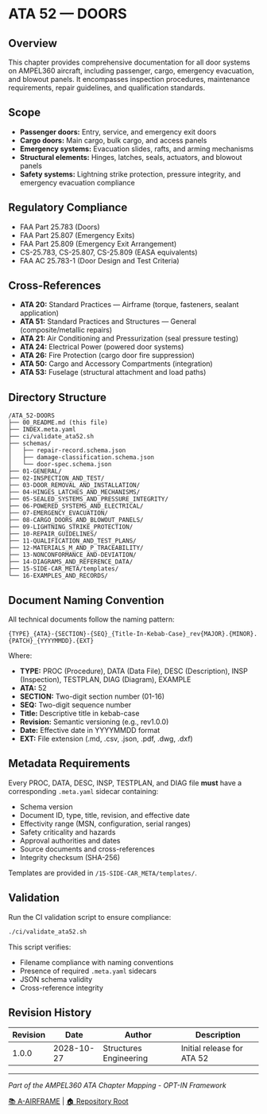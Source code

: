 # ATA 52 — DOORS

## Overview

This chapter provides comprehensive documentation for all door systems on AMPEL360 aircraft, including passenger, cargo, emergency evacuation, and blowout panels. It encompasses inspection procedures, maintenance requirements, repair guidelines, and qualification standards.

## Scope

- **Passenger doors:** Entry, service, and emergency exit doors
- **Cargo doors:** Main cargo, bulk cargo, and access panels
- **Emergency systems:** Evacuation slides, rafts, and arming mechanisms
- **Structural elements:** Hinges, latches, seals, actuators, and blowout panels
- **Safety systems:** Lightning strike protection, pressure integrity, and emergency evacuation compliance

## Regulatory Compliance

- FAA Part 25.783 (Doors)
- FAA Part 25.807 (Emergency Exits)
- FAA Part 25.809 (Emergency Exit Arrangement)
- CS-25.783, CS-25.807, CS-25.809 (EASA equivalents)
- FAA AC 25.783-1 (Door Design and Test Criteria)

## Cross-References

- **ATA 20:** Standard Practices — Airframe (torque, fasteners, sealant application)
- **ATA 51:** Standard Practices and Structures — General (composite/metallic repairs)
- **ATA 21:** Air Conditioning and Pressurization (seal pressure testing)
- **ATA 24:** Electrical Power (powered door systems)
- **ATA 26:** Fire Protection (cargo door fire suppression)
- **ATA 50:** Cargo and Accessory Compartments (integration)
- **ATA 53:** Fuselage (structural attachment and load paths)

## Directory Structure

```
/ATA_52-DOORS
├── 00_README.md (this file)
├── INDEX.meta.yaml
├── ci/validate_ata52.sh
├── schemas/
│   ├── repair-record.schema.json
│   ├── damage-classification.schema.json
│   └── door-spec.schema.json
├── 01-GENERAL/
├── 02-INSPECTION_AND_TEST/
├── 03-DOOR_REMOVAL_AND_INSTALLATION/
├── 04-HINGES_LATCHES_AND_MECHANISMS/
├── 05-SEALED_SYSTEMS_AND_PRESSURE_INTEGRITY/
├── 06-POWERED_SYSTEMS_AND_ELECTRICAL/
├── 07-EMERGENCY_EVACUATION/
├── 08-CARGO_DOORS_AND_BLOWOUT_PANELS/
├── 09-LIGHTNING_STRIKE_PROTECTION/
├── 10-REPAIR_GUIDELINES/
├── 11-QUALIFICATION_AND_TEST_PLANS/
├── 12-MATERIALS_M_AND_P_TRACEABILITY/
├── 13-NONCONFORMANCE_AND-DEVIATION/
├── 14-DIAGRAMS_AND_REFERENCE_DATA/
├── 15-SIDE-CAR_META/templates/
└── 16-EXAMPLES_AND_RECORDS/
```

## Document Naming Convention

All technical documents follow the naming pattern:

```
{TYPE}_{ATA}-{SECTION}-{SEQ}_{Title-In-Kebab-Case}_rev{MAJOR}.{MINOR}.{PATCH}_{YYYYMMDD}.{EXT}
```

Where:
- **TYPE:** PROC (Procedure), DATA (Data File), DESC (Description), INSP (Inspection), TESTPLAN, DIAG (Diagram), EXAMPLE
- **ATA:** 52
- **SECTION:** Two-digit section number (01-16)
- **SEQ:** Two-digit sequence number
- **Title:** Descriptive title in kebab-case
- **Revision:** Semantic versioning (e.g., rev1.0.0)
- **Date:** Effective date in YYYYMMDD format
- **EXT:** File extension (.md, .csv, .json, .pdf, .dwg, .dxf)

## Metadata Requirements

Every PROC, DATA, DESC, INSP, TESTPLAN, and DIAG file **must** have a corresponding `.meta.yaml` sidecar containing:

- Schema version
- Document ID, type, title, revision, and effective date
- Effectivity range (MSN, configuration, serial ranges)
- Safety criticality and hazards
- Approval authorities and dates
- Source documents and cross-references
- Integrity checksum (SHA-256)

Templates are provided in `/15-SIDE-CAR_META/templates/`.

## Validation

Run the CI validation script to ensure compliance:

```bash
./ci/validate_ata52.sh
```

This script verifies:
- Filename compliance with naming conventions
- Presence of required `.meta.yaml` sidecars
- JSON schema validity
- Cross-reference integrity

## Revision History

| Revision | Date       | Author              | Description                      |
|----------|------------|---------------------|----------------------------------|
| 1.0.0    | 2028-10-27 | Structures Engineering | Initial release for ATA 52      |

---

*Part of the AMPEL360 ATA Chapter Mapping - OPT-IN Framework*

[📚 A-AIRFRAME](../README.md) | [🏠 Repository Root](../../../../README.md)
